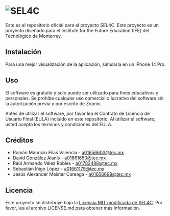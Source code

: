 # ![SEL4C](https://dev3.tec.mx/sites/default/files/repositorio/ife/tprize/logotipos-tec-ifem-tprize-tec-de-monterrey.jpg)

Este es el repositorio oficial para el proyecto SEL4C. Este proyecto es un proyecto diseñado para el Institute for the Future Education (IFE) del Tecnológico de Monterrey.

## Instalación

Para una mejor visualización de la aplicación, simularla en un iPhone 14 Pro.

## Uso

El software es gratuito y solo puede ser utilizado para fines educativos y personales. Se prohíbe cualquier uso comercial o lucrativo del software sin la autorización previa y por escrito de Zoonic.

Antes de utilizar el software, por favor lea el Contrato de Licencia de Usuario Final (EULA) incluido en este repositorio. Al utilizar el software, usted acepta los términos y condiciones del EULA.


## Créditos

<ul>
  <li>Román Mauricio Elias Valencia - <a href="mailto:a01656603@tec.mx">a01656603@tec.mx</a></li>
  <li>David González Alanís - <a href="mailto:a01661650@tec.mx">a01661650@tec.mx</a></li>
  <li>Raúl Armando Vélez Robles - <a href="mailto:a01782488@tec.mx">a01782488@tec.mx</a></li>
  <li>Sebastián Íñigo López - <a href="mailto:a01661179@tec.mx">a01661179@tec.mx</a></li>
  <li>Jesús Alexander Meister Careaga - <a href="mailto:a01656699@tec.mx">a01656699@tec.mx</a></li>

</ul>

## Licencia

Este proyecto se distribuye bajo la [Licencia MIT modificada de SEL4C](https://github.com/TC2007B-TEC/SEL4C-APP-remote/blob/main/LICENSE). Por favor, lea el archivo LICENSE.md para obtener más información.
